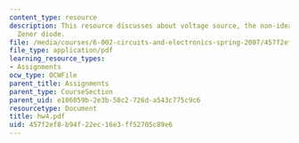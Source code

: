 ```yaml
---
content_type: resource
description: This resource discusses about voltage source, the non-ideal voltage and
  Zener diode.
file: /media/courses/6-002-circuits-and-electronics-spring-2007/457f2ef8b94f22ec16e3ff52705c89e6_hw4.pdf
file_type: application/pdf
learning_resource_types:
- Assignments
ocw_type: OCWFile
parent_title: Assignments
parent_type: CourseSection
parent_uid: e106059b-2e3b-50c2-726d-a543c775c9c6
resourcetype: Document
title: hw4.pdf
uid: 457f2ef8-b94f-22ec-16e3-ff52705c89e6
---
```

